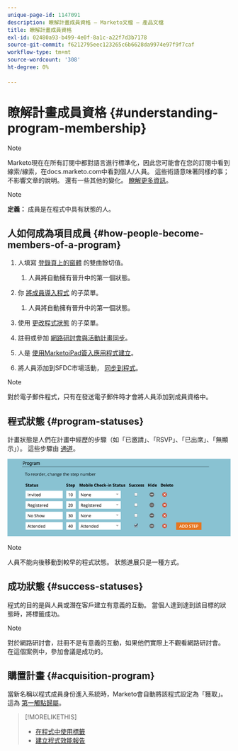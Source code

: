 ```yaml
---
unique-page-id: 1147091
description: 瞭解計畫成員資格 — Marketo文檔 — 產品文檔
title: 瞭解計畫成員資格
exl-id: 02480a93-b499-4e0f-8a1c-a22f7d3b7178
source-git-commit: f6212795eec123265c6b6628da9974e97f9f7caf
workflow-type: tm+mt
source-wordcount: '308'
ht-degree: 0%

---
```


# 瞭解計畫成員資格 {#understanding-program-membership}

>[!NOTE]
>
>Marketo現在在所有訂閱中都對語言進行標準化，因此您可能會在您的訂閱中看到線索/線索，在docs.marketo.com中看到個人/人員。 這些術語意味著同樣的事；不影響文章的說明。 還有一些其他的變化。 [瞭解更多資訊](/help/marketo/product-docs/crm-sync/salesforce-sync/understanding-the-salesforce-sync.md)。

>[!NOTE]
>
>**定義：** 成員是在程式中具有狀態的人。

## 人如何成為項目成員 {#how-people-become-members-of-a-program}

1. 人填寫 [登錄頁上的窗體](/help/marketo/getting-started/quick-wins/landing-page-with-a-form.md) 的雙曲餘切值。

   1. 人員將自動擁有晉升中的第一個狀態。

1. 你 [將成員導入程式](/help/marketo/product-docs/core-marketo-concepts/programs/working-with-programs/import-members-from-a-spreadsheet-into-a-program.md) 的子菜單。

   1. 人員將自動擁有晉升中的第一個狀態。

1. 使用 [更改程式狀態](/help/marketo/product-docs/core-marketo-concepts/smart-campaigns/program-flow-actions/change-program-status.md) 的子菜單。
1. 註冊或參加 [網路研討會與活動計畫同步](/help/marketo/product-docs/demand-generation/events/understanding-events/event-partners.md)。
1. 人是 [使用MarketoiPad簽入應用程式建立](/help/marketo/product-docs/core-marketo-concepts/mobile-apps/event-check-in/check-people-into-your-event-from-your-tablet.md)。
1. 將人員添加到SFDC市場活動， [同步到程式](/help/marketo/product-docs/crm-sync/salesforce-sync/sfdc-sync-details/sfdc-sync-campaign-sync.md)。

>[!NOTE]
>
>對於電子郵件程式，只有在發送電子郵件時才會將人員添加到成員資格中。

## 程式狀態 {#program-statuses}

計畫狀態是人們在計畫中經歷的步驟（如「已邀請」、「RSVP」、「已出席」、「無顯示」）。 這些步驟由 [通道](/help/marketo/product-docs/administration/tags/create-a-program-channel.md)。

![](assets/image2015-2-5-15-3a14-3a48.png)

>[!NOTE]
>
>人員不能向後移動到較早的程式狀態。 狀態進展只是一種方式。

## 成功狀態 {#success-statuses}

程式的目的是與人員或潛在客戶建立有意義的互動。 當個人達到達到該目標的狀態時，將標籤成功。

>[!NOTE]
>
>對於網路研討會，註冊不是有意義的互動，如果他們實際上不觀看網路研討會。 在這個案例中，參加會議是成功的。

## 購置計畫  {#acquisition-program}

當新名稱以程式成員身份進入系統時，Marketo會自動將該程式設定為「獲取」。 這為 [第一觸點歸屬](/help/marketo/product-docs/reporting/revenue-cycle-analytics/revenue-tools/attribution/understanding-attribution.md)。

>[!MORELIKETHIS]
>
>* [在程式中使用標籤](/help/marketo/product-docs/core-marketo-concepts/programs/working-with-programs/understanding-tags/use-tags-in-a-program.md)
>* [建立程式效能報告](/help/marketo/product-docs/core-marketo-concepts/programs/program-performance-report/create-a-program-performance-report.md)


